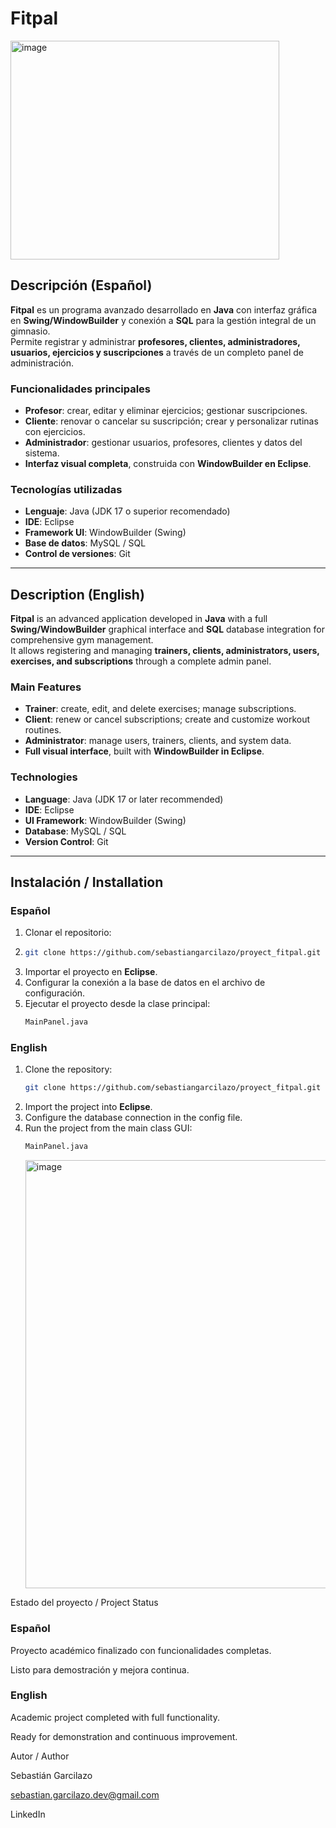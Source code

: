 # Fitpal
<img width="430" height="350" alt="image" src="https://github.com/user-attachments/assets/e4441738-6531-4505-ac5d-d1b24c18614f" />

## Descripción (Español)
**Fitpal** es un programa avanzado desarrollado en **Java** con interfaz gráfica en **Swing/WindowBuilder** y conexión a **SQL** para la gestión integral de un gimnasio.  
Permite registrar y administrar **profesores, clientes, administradores, usuarios, ejercicios y suscripciones** a través de un completo panel de administración.

### Funcionalidades principales
- **Profesor**: crear, editar y eliminar ejercicios; gestionar suscripciones.  
- **Cliente**: renovar o cancelar su suscripción; crear y personalizar rutinas con ejercicios.  
- **Administrador**: gestionar usuarios, profesores, clientes y datos del sistema.  
- **Interfaz visual completa**, construida con **WindowBuilder en Eclipse**.  

### Tecnologías utilizadas
- **Lenguaje**: Java (JDK 17 o superior recomendado)  
- **IDE**: Eclipse  
- **Framework UI**: WindowBuilder (Swing)  
- **Base de datos**: MySQL / SQL  
- **Control de versiones**: Git  

---

## Description (English)
**Fitpal** is an advanced application developed in **Java** with a full **Swing/WindowBuilder** graphical interface and **SQL** database integration for comprehensive gym management.  
It allows registering and managing **trainers, clients, administrators, users, exercises, and subscriptions** through a complete admin panel.

### Main Features
- **Trainer**: create, edit, and delete exercises; manage subscriptions.  
- **Client**: renew or cancel subscriptions; create and customize workout routines.  
- **Administrator**: manage users, trainers, clients, and system data.  
- **Full visual interface**, built with **WindowBuilder in Eclipse**.  

### Technologies
- **Language**: Java (JDK 17 or later recommended)  
- **IDE**: Eclipse  
- **UI Framework**: WindowBuilder (Swing)  
- **Database**: MySQL / SQL  
- **Version Control**: Git  

---

## Instalación / Installation

### Español
1. Clonar el repositorio:
2. ```bash
   git clone https://github.com/sebastiangarcilazo/proyect_fitpal.git
    ```
3. Importar el proyecto en **Eclipse**.  
4. Configurar la conexión a la base de datos en el archivo de configuración.  
5. Ejecutar el proyecto desde la clase principal:
   ```bash
   MainPanel.java
   ```
### English
1. Clone the repository:
   ```bash
   git clone https://github.com/sebastiangarcilazo/proyect_fitpal.git
   ```
2. Import the project into **Eclipse**.  
3. Configure the database connection in the config file.  
4. Run the project from the main class GUI:
   ```bash
   MainPanel.java
   ```
   <img width="679" height="685" alt="image" src="https://github.com/user-attachments/assets/5f53c149-160c-4c11-9d51-494e6ba88dee" />


Estado del proyecto / Project Status

### Español

Proyecto académico finalizado con funcionalidades completas.

Listo para demostración y mejora continua.

### English

Academic project completed with full functionality.

Ready for demonstration and continuous improvement.


Autor / Author

Sebastián Garcilazo

sebastian.garcilazo.dev@gmail.com

LinkedIn
